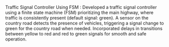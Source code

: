 Traffic Signal Controller Using FSM :
Developed a traffic signal controller using a finite state machine (FSM) prioritizing the main highway, where traffic is consistently present (default signal: green). A sensor on the country road detects the presence of vehicles, triggering a signal change to green for the country road when needed. Incorporated delays in transitions between yellow to red and red to green signals for smooth and safe operation.
